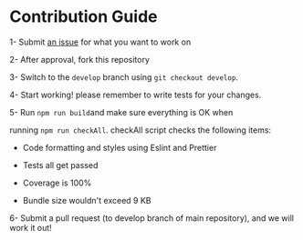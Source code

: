 # Contribution Guide

1- Submit [an issue](https://github.com/Kiarash-Z/react-modern-calendar-datepicker/issues/new/choose) for what you want to work on

2- After approval, fork this repository

3- Switch to the `develop` branch using `git checkout develop`.

4- Start working! please remember to write tests for your changes.

5- Run `npm run build`and make sure everything is OK when

running `npm run checkAll`. checkAll script checks the following items:

- Code formatting and styles using Eslint and Prettier

- Tests all get passed

- Coverage is 100%

- Bundle size wouldn&#39;t exceed 9 KB

6- Submit a pull request (to develop branch of main repository), and we will work it out!
